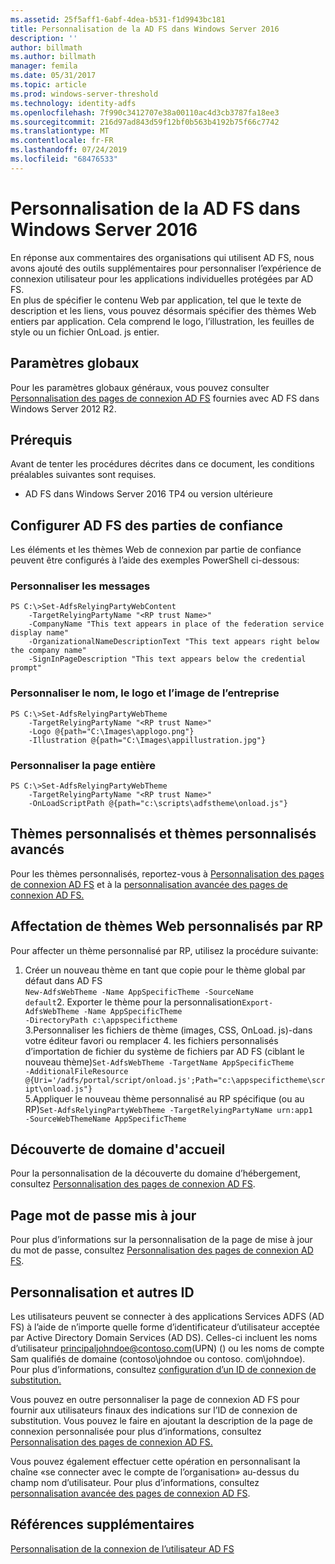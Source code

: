 ```yaml
---
ms.assetid: 25f5aff1-6abf-4dea-b531-f1d9943bc181
title: Personnalisation de la AD FS dans Windows Server 2016
description: ''
author: billmath
ms.author: billmath
manager: femila
ms.date: 05/31/2017
ms.topic: article
ms.prod: windows-server-threshold
ms.technology: identity-adfs
ms.openlocfilehash: 7f990c3412707e38a00110ac4d3cb3787fa18ee3
ms.sourcegitcommit: 216d97ad843d59f12bf0b563b4192b75f66c7742
ms.translationtype: MT
ms.contentlocale: fr-FR
ms.lasthandoff: 07/24/2019
ms.locfileid: "68476533"
---
```

# <a name="ad-fs-customization-in-windows-server-2016"></a>Personnalisation de la AD FS dans Windows Server 2016


En réponse aux commentaires des organisations qui utilisent AD FS, nous avons ajouté des outils supplémentaires pour personnaliser l’expérience de connexion utilisateur pour les applications individuelles protégées par AD FS.  
En plus de spécifier le contenu Web par application, tel que le texte de description et les liens, vous pouvez désormais spécifier des thèmes Web entiers par application.  Cela comprend le logo, l’illustration, les feuilles de style ou un fichier OnLoad. js entier.  
  
## <a name="global-settings"></a>Paramètres globaux    
Pour les paramètres globaux généraux, vous pouvez consulter [Personnalisation des pages de connexion AD FS](https://technet.microsoft.com/library/dn280950.aspx) fournies avec AD FS dans Windows Server 2012 R2.  
  
## <a name="pre-requisites"></a>Prérequis  
Avant de tenter les procédures décrites dans ce document, les conditions préalables suivantes sont requises.  
  
-   AD FS dans Windows Server 2016 TP4 ou version ultérieure  
  
## <a name="configure-ad-fs-relying-parties"></a>Configurer AD FS des parties de confiance  
Les éléments et les thèmes Web de connexion par partie de confiance peuvent être configurés à l’aide des exemples PowerShell ci-dessous:  
  
### <a name="customize-messages"></a>Personnaliser les messages  
  
```  
PS C:\>Set-AdfsRelyingPartyWebContent  
    -TargetRelyingPartyName "<RP trust Name>"  
    -CompanyName "This text appears in place of the federation service display name"  
    -OrganizationalNameDescriptionText "This text appears right below the company name"  
    -SignInPageDescription "This text appears below the credential prompt"  
```  
  
### <a name="customize-company-name-logo-and-image"></a>Personnaliser le nom, le logo et l’image de l’entreprise  
  
```  
PS C:\>Set-AdfsRelyingPartyWebTheme  
    -TargetRelyingPartyName "<RP trust Name>"  
    -Logo @{path="C:\Images\applogo.png"}  
    -Illustration @{path="C:\Images\appillustration.jpg"}  
```  
  
### <a name="customize-entire-page"></a>Personnaliser la page entière  
  
```  
PS C:\>Set-AdfsRelyingPartyWebTheme  
    -TargetRelyingPartyName "<RP trust Name>"  
    -OnLoadScriptPath @{path="c:\scripts\adfstheme\onload.js"}  
```  
  
## <a name="custom-themes-and-advanced-custom-themes"></a>Thèmes personnalisés et thèmes personnalisés avancés  
  
Pour les thèmes personnalisés, reportez-vous à [Personnalisation des pages de connexion AD FS](https://technet.microsoft.com/library/dn280950.aspx) et à la [personnalisation avancée des pages de connexion AD FS.](https://technet.microsoft.com/library/dn636121.aspx)  
  
## <a name="assigning-custom-web-themes-per-rp"></a>Affectation de thèmes Web personnalisés par RP  
  
Pour affecter un thème personnalisé par RP, utilisez la procédure suivante:  
  
1. Créer un nouveau thème en tant que copie pour le thème global par défaut dans AD FS  
<code>New-AdfsWebTheme -Name AppSpecificTheme -SourceName default</code>2. Exporter le thème pour la personnalisation<code>Export-AdfsWebTheme -Name AppSpecificTheme -DirectoryPath c:\appspecifictheme</code>  
3.Personnaliser les fichiers de thème (images, CSS, OnLoad. js)-dans votre éditeur favori ou remplacer 4. les fichiers personnalisés d’importation de fichier du système de fichiers par AD FS (ciblant le nouveau thème)<code>Set-AdfsWebTheme -TargetName AppSpecificTheme -AdditionalFileResource @{Uri='/adfs/portal/script/onload.js';Path="c:\appspecifictheme\script\onload.js"}</code>  
5.Appliquer le nouveau thème personnalisé au RP spécifique (ou au RP)<code>Set-AdfsRelyingPartyWebTheme -TargetRelyingPartyName urn:app1 -SourceWebThemeName AppSpecificTheme</code>  
  
## <a name="home-realm-discovery"></a>Découverte de domaine d'accueil  
Pour la personnalisation de la découverte du domaine d’hébergement, consultez [Personnalisation des pages de connexion AD FS](https://technet.microsoft.com/library/dn280950.aspx).  
  
## <a name="updated-password-page"></a>Page mot de passe mis à jour  
Pour plus d’informations sur la personnalisation de la page de mise à jour du mot de passe, consultez [Personnalisation des pages de connexion AD FS](https://technet.microsoft.com/library/dn280950.aspx).  
  
## <a name="customizing-and-alternate-ids"></a>Personnalisation et autres ID  
Les utilisateurs peuvent se connecter à des applications Services ADFS (AD FS) à l’aide de n’importe quelle forme d’identificateur d’utilisateur acceptée par Active Directory Domain Services (AD DS). Celles-ci incluent les noms d’utilisateur principaljohndoe@contoso.com(UPN) () ou les noms de compte Sam qualifiés de domaine (contoso\johndoe ou contoso. com\johndoe).  Pour plus d’informations, consultez [configuration d’un ID de connexion de substitution.](Configuring-Alternate-Login-ID.md)  
  
Vous pouvez en outre personnaliser la page de connexion AD FS pour fournir aux utilisateurs finaux des indications sur l’ID de connexion de substitution. Vous pouvez le faire en ajoutant la description de la page de connexion personnalisée pour plus d’informations, consultez [Personnalisation des pages de connexion AD FS.](https://technet.microsoft.com/library/dn280950.aspx)   
  
Vous pouvez également effectuer cette opération en personnalisant la chaîne «se connecter avec le compte de l’organisation» au-dessus du champ nom d’utilisateur.  Pour plus d’informations, consultez [personnalisation avancée des pages de connexion AD FS](https://technet.microsoft.com/library/dn636121.aspx).  

## <a name="additional-references"></a>Références supplémentaires 
[Personnalisation de la connexion de l’utilisateur AD FS](AD-FS-user-sign-in-customization.md)  
